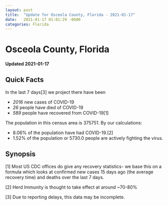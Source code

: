 ```yaml
---
layout: post
title:  "Update for Osceola County, Florida - 2021-01-17"
date:   2021-01-17 01:01:29 -0600
categories: Florida
---
```


# Osceola County, Florida
#### Updated 2021-01-17

## Quick Facts

In the last 7 days[3] we project there have been
- *2016* new cases of COVID-19
- *26* people have died of COVID-19
- *589* people have recovered from COVID-19[1]

The population in this census area is 375751. By our calculations:
- 8.06% of the population have had COVID-19.[2]
- 1.52% of the population or 5730.0 people are actively fighting the virus.

## Synopsis




[1] Most US CDC offices do give any recovery statistics- we base this on a formula which looks at confirmed new cases
15 days ago (the average recovery time) and deaths over the last 7 days.

[2] Herd Immunity is thought to take effect at around ~70-80%

[3] Due to reporting delays, this data may be incomplete.
 
    